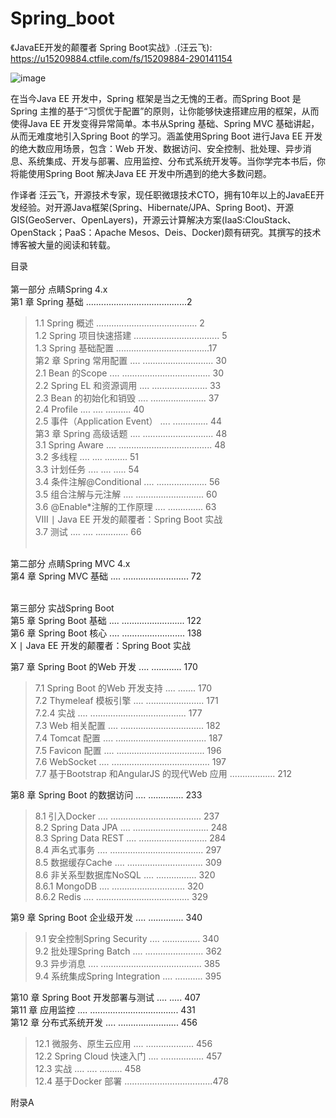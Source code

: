 # Spring_boot
《JavaEE开发的颠覆者 Spring Boot实战》.(汪云飞): https://u15209884.ctfile.com/fs/15209884-290141154

![image](https://github.com/baimouren/Spring_boot/blob/master/SpringBoot01/WebContent/image/book/131357bubmb45b95evy454.jpg)


在当今Java EE 开发中，Spring 框架是当之无愧的王者。而Spring Boot 是Spring 主推的基于“习惯优于配置”的原则，让你能够快速搭建应用的框架，从而使得Java EE 开发变得异常简单。本书从Spring 基础、Spring MVC 基础讲起，从而无难度地引入Spring Boot 的学习。涵盖使用Spring Boot 进行Java EE 开发的绝大数应用场景，包含：Web 开发、数据访问、安全控制、批处理、异步消息、系统集成、开发与部署、应用监控、分布式系统开发等。当你学完本书后，你将能使用Spring Boot 解决Java EE 开发中所遇到的绝大多数问题。 

作译者
汪云飞，开源技术专家，现任职微璟技术CTO，拥有10年以上的JavaEE开发经验。对开源Java框架(Spring、Hibernate/JPA、Spring Boot)、开源GIS(GeoServer、OpenLayers)，开源云计算解决方案(IaaS:ClouStack、OpenStack；PaaS：Apache Mesos、Deis、Docker)颇有研究。其撰写的技术博客被大量的阅读和转载。 

目录 <br> <br>
第一部分 点睛Spring 4.x <br>
第1 章 Spring 基础 ........................................2 <br>
>1.1 Spring 概述 ........................................ 2 <br>
>1.2 Spring 项目快速搭建 .................................. 5 <br>
>1.3 Spring 基础配置 .....................................17 <br>
第2 章 Spring 常用配置 .... ............................ 30 <br>
>2.1 Bean 的Scope .... ................................... 30 <br>
>2.2 Spring EL 和资源调用 .... ...................... 33 <br>
>2.3 Bean 的初始化和销毁 .... ...................... 37 <br>
>2.4 Profile .... .... .......... 40 <br>
>2.5 事件（Application Event） .... .............. 44 <br>
第3 章 Spring 高级话题 .... ............................ 48 <br>
>3.1 Spring Aware .... ..................................... 48 <br>
>3.2 多线程 .... .... ......... 51 <br>
>3.3 计划任务 .... .... ..... 54 <br>
>3.4 条件注解@Conditional .... .................... 56 <br>
>3.5 组合注解与元注解 .... ........................... 60 <br>
>3.6 @Enable*注解的工作原理 .... .............. 63 <br>
VIII ∣ Java EE 开发的颠覆者：Spring Boot 实战 <br>
>3.7 测试 .... .... ............. 66 <br> <br>

第二部分 点睛Spring MVC 4.x <br>
第4 章 Spring MVC 基础 .... .......................... 72 <br> <br>

第三部分 实战Spring Boot <br>
第5 章 Spring Boot 基础 .... ......................... 122 <br>
第6 章 Spring Boot 核心 .... ......................... 138 <br>
X ∣ Java EE 开发的颠覆者：Spring Boot 实战 <br>

第7 章 Spring Boot 的Web 开发 .... ............ 170 <br>
>7.1 Spring Boot 的Web 开发支持 .... ....... 170 <br>
>7.2 Thymeleaf 模板引擎 .... ....................... 171 <br>
>7.2.4 实战 .... ...................................... 177 <br>
>7.3 Web 相关配置 .... ................................. 182 <br>
>7.4 Tomcat 配置 .... .................................... 187 <br>
>7.5 Favicon 配置 .... ................................... 196 <br>
>7.6 WebSocket .... ....................................... 197 <br>
>7.7 基于Bootstrap 和AngularJS 的现代Web 应用 .................. 212 <br>

第8 章 Spring Boot 的数据访问 .... .............. 233 <br>
>8.1 引入Docker .... .................................... 237 <br>
>8.2 Spring Data JPA .... .............................. 248 <br>
>8.3 Spring Data REST .... ........................... 284 <br>
>8.4 声名式事务 .... ..................................... 297 <br>
>8.5 数据缓存Cache .... .............................. 309 <br>
>8.6 非关系型数据库NoSQL .... ................ 320 <br>
>8.6.1 MongoDB .... ............................. 320 <br>
>8.6.2 Redis .... ..................................... 329 <br>

第9 章 Spring Boot 企业级开发 .... .............. 340 <br>
>9.1 安全控制Spring Security .... ............... 340 <br>
>9.2 批处理Spring Batch .... ....................... 362 <br>
>9.3 异步消息 .... ........................................ 385 <br>
>9.4 系统集成Spring Integration .... ........... 395 <br>

第10 章 Spring Boot 开发部署与测试 .... ..... 407 <br>
第11 章 应用监控 .... ................................... 431 <br>
第12 章 分布式系统开发 .... ........................ 456 <br>
>12.1 微服务、原生云应用 .... ................... 456 <br>
>12.2 Spring Cloud 快速入门 .... ................. 457 <br>
>12.3 实战 .... .... ......... 458 <br>
>12.4 基于Docker 部署 ...................................478 <br>

附录A  <br>
